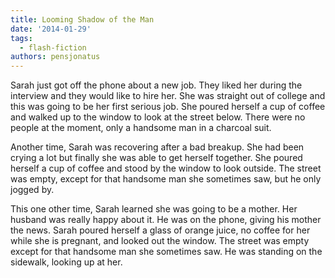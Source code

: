 ```yaml
---
title: Looming Shadow of the Man
date: '2014-01-29'
tags:
  - flash-fiction
authors: pensjonatus
---
```


Sarah just got off the phone about a new job. They liked her during the
interview and they would like to hire her. She was straight out of college and
this was going to be her first serious job. She poured herself a cup of coffee
and walked up to the window to look at the street below. There were no people at
the moment, only a handsome man in a charcoal suit.

<!-- truncate -->

Another time, Sarah was recovering after a bad breakup. She had been crying a
lot but finally she was able to get herself together. She poured herself a cup
of coffee and stood by the window to look outside. The street was empty, except
for that handsome man she sometimes saw, but he only jogged by.

This one other time, Sarah learned she was going to be a mother. Her husband was
really happy about it. He was on the phone, giving his mother the news. Sarah
poured herself a glass of orange juice, no coffee for her while she is pregnant,
and looked out the window. The street was empty except for that handsome man she
sometimes saw. He was standing on the sidewalk, looking up at her.
